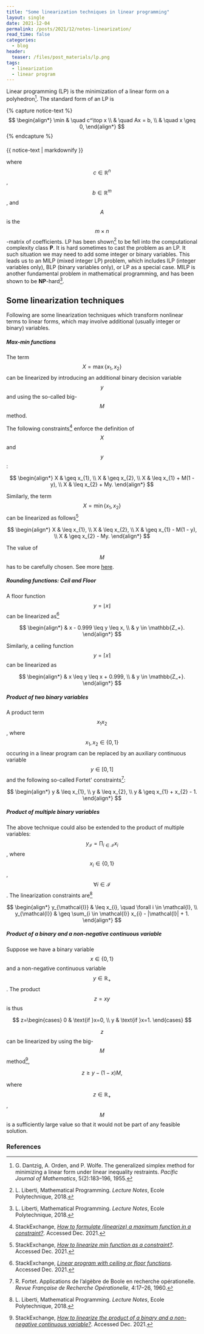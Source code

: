 ```yaml
---
title: "Some linearization techniques in linear programming"
layout: single
date: 2021-12-04
permalink: /posts/2021/12/notes-linearization/ 
read_time: false
categories:
  - blog
header:
  teaser: /files/post_materials/lp.png
tags:
  - linearization
  - linear program
---
```



Linear programming (LP) is the minimization of a linear form on a polyhedron[^Dantzig1955]. The standard form of an LP is


{% capture notice-text %}
$$
\begin{align*}
\min & \quad c^\top x \\
     & \quad Ax = b, \\
     & \quad x \geq 0,
\end{align*}
$$
{% endcapture %}

<div class="notice--info">
  <h4 class="no_toc"></h4>
  {{ notice-text | markdownify }}
</div>

where $$c \in \mathbb{R}^n$$, $$b \in \mathbb{R}^m$$, and $$A$$ is the $$m{\times}n$$-matrix of coefficients. LP has been shown[^Liberti2018] to be fell into the computational complexity class **P**. It is hard sometimes to cast the problem as an LP. It such situation we may need to add some integer or binary variables. This leads us to an MILP (mixed integer LP) problem, which includes ILP (integer variables only), BLP (binary variables only), or LP as a special case. MILP is another fundamental problem in mathematical programming, and has been shown to be **NP**-hard[^Liberti2018].  


[^Dantzig1955]: G. Dantzig, A. Orden, and P. Wolfe. The generalized simplex method for minimizing a linear form under linear inequality restraints. *Pacific Journal of Mathematics*, 5(2):183–196, 1955.

[^Liberti2018]: L. Liberti, Mathematical Programming. *Lecture Notes*, Ecole Polytechnique, 2018.


## Some linearization techniques
Following are some linearization techniques which transform nonlinear terms to linear forms, which may involve additional (usually integer or binary) variables.

##### Max-min functions
The term $$X = \max\{x_{1}, x_{2}\}$$ can be linearized by introducing an additional binary decision variable $$y$$ and using the so-called big-$$M$$ method.

The following constraints[^SE_max] enforce the definition of $$X$$ and $$y$$:

$$
\begin{align*}
X & \geq x_{1}, \\
X & \geq x_{2}, \\
X & \leq x_{1} + M(1 - y), \\
X & \leq x_{2} + My.
\end{align*}
$$   

Similarly, the term $$X = \min\{x_{1}, x_{2}\}$$ can be linearized as follows[^SE_min]

$$
\begin{align*}
X & \leq x_{1}, \\
X & \leq x_{2}, \\
X & \geq x_{1} - M(1 - y), \\
X & \geq x_{2} - My.
\end{align*}
$$ 

The value of $$M$$ has to be carefully chosen. See more [here](https://or.stackexchange.com/questions/236/why-is-it-important-to-choose-big-m-carefully-and-what-are-the-consequences-of-d).

[^SE_max]: StackExchange, [*How to formulate (linearize) a maximum function in a constraint?*](https://or.stackexchange.com/questions/711/how-to-formulate-linearize-a-maximum-function-in-a-constraint/712#712). Accessed Dec. 2021.

[^SE_min]: StackExchange, [*How to linearize min function as a constraint?*](https://or.stackexchange.com/questions/1160/how-to-linearize-min-function-as-a-constraint). Accessed Dec. 2021.


##### Rounding functions: Ceil and Floor

A floor function $$y = \lfloor x \rfloor$$ can be linearized as[^SE_round]


$$
\begin{align*}
& x - 0.999 \leq y \leq x, \\
& y \in \mathbb{Z_+}. 
\end{align*}
$$

Similarly, a ceiling function $$y = \lceil x \rceil$$ can be linearized as

$$
\begin{align*}
& x \leq y \leq x + 0.999, \\
& y \in \mathbb{Z_+}. 
\end{align*}
$$

[^SE_round]: StackExchange, [*Linear program with ceiling or floor functions*](https://math.stackexchange.com/questions/1862885/linear-program-with-ceiling-or-floor-functions). Accessed Dec. 2021.


##### Product of two binary variables
A product term $$x_{1}x_{2}$$, where $$x_{1}, x_{2} \in \{0,1\}$$ occuring in a linear program can be replaced by an auxiliary continuous variable $$y \in [0,1]$$ and the following so-called Fortet' constraints[^Fortet1960]:

$$
\begin{align*}
y & \leq x_{1}, \\
y & \leq x_{2}, \\
y & \geq x_{1} + x_{2} - 1.
\end{align*}
$$

[^Fortet1960]: R. Fortet. Applications de l’algèbre de Boole en recherche opérationelle. *Revue Française de Recherche Opérationelle*, 4:17–26, 1960.


##### Product of multiple binary variables
The above technique could also be extended to the product of multiple variables: $$y_\mathcal{I} = \prod_{i \in \mathcal{I}} x_i$$, where $$x_i \in \{0,1\}$$, $$\forall i \in \mathcal{I}$$. The linearization constraints are[^Liberti2018]

$$
\begin{align*}
y_{\mathcal{I}} & \leq x_{i}, \quad \forall i \in \mathcal{I}, \\
y_{\mathcal{I}} & \geq \sum_{i \in \mathcal{I}} x_{i} - |\mathcal{I}| + 1.
\end{align*}
$$

##### Product of a binary and a non-negative continuous variable

Suppose we have a binary variable $$x \in \{0,1\}$$ and a non-negative continuous variable $$y \in \mathbb{R_+}$$. The product $$z = xy$$ is thus

$$
z=\begin{cases}
0 & \text{if }x=0, \\
y & \text{if }x=1.
\end{cases}
$$

$$z$$ can be linearized by using the big-$$M$$ method[^SE_prod],

$$
z \geq y - (1-x)M,
$$

where $$z \in \mathbb{R_+}$$, $$M$$ is a sufficiently large value so that it would not be part of any feasible solution.



[^SE_prod]: StackExchange, [*How to linearize the product of a binary and a non-negative continuous variable?*](https://or.stackexchange.com/questions/39/how-to-linearize-the-product-of-a-binary-and-a-non-negative-continuous-variable). Accessed Dec. 2021.

### References

